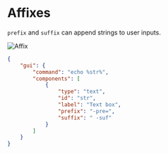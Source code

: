 # Affixes

`prefix` and `suffix` can append strings to user inputs.

![Affix](https://github.com/user-attachments/assets/15910d56-26b5-4f90-8294-602bec9383d3)

```json
{
    "gui": {
        "command": "echo %str%",
        "components": [
            {
                "type": "text",
                "id": "str",
                "label": "Text box",
                "prefix": "-pre=",
                "suffix": " -suf"
            }
        ]
    }
}
```
